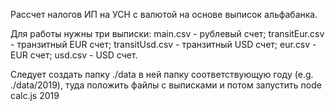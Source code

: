 Рассчет налогов ИП на УСН с валютой на основе выписок альфабанка.

Для работы нужны три выписки:
main.csv - рублевый счет;
transitEur.csv - транзитный EUR счет;
transitUsd.csv - транзитный USD счет;
eur.csv - EUR счет;
usd.csv - USD счет.

Следует создать папку ./data в ней папку соответствующую году (e.g. ./data/2019), туда положить файлы с выписками и потом запустить
node calc.js 2019
